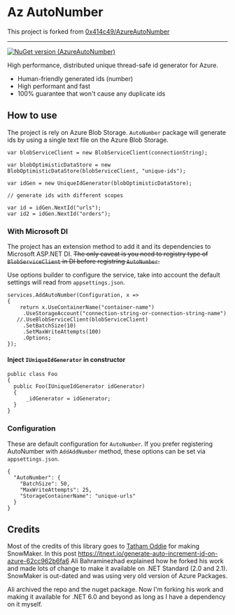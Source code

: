 # Az AutoNumber

This project is forked from [0x414c49/AzureAutoNumber](0x414c49/AzureAutoNumber)

---

[![NuGet version (AzureAutoNumber)](https://img.shields.io/nuget/v/AzAutoNumber.svg?style=flat-square)](https://www.nuget.org/packages/AzAutoNumber/)

High performance, distributed unique thread-safe id generator for Azure.

- Human-friendly generated ids (number)
- High performant and fast
- 100% guarantee that won't cause any duplicate ids

## How to use

The project is rely on Azure Blob Storage. `AutoNumber` package will generate ids by using a single text file on the Azure Blob Storage.


```
var blobServiceClient = new BlobServiceClient(connectionString);

var blobOptimisticDataStore = new BlobOptimisticDataStore(blobServiceClient, "unique-ids");

var idGen = new UniqueIdGenerator(blobOptimisticDataStore);

// generate ids with different scopes

var id = idGen.NextId("urls");
var id2 = idGen.NextId("orders");
```

### With Microsoft DI
The project has an extension method to add it and its dependencies to Microsoft ASP.NET DI. ~~The only caveat is you need to registry type of  `BlobServiceClient` in DI before registring `AutoNumber`.~~


Use options builder to configure the service, take into account the default settings will read from `appsettings.json`.

```
services.AddAutoNumber(Configuration, x =>
{
	return x.UseContainerName("container-name")
	 .UseStorageAccount("connection-string-or-connection-string-name")
   //.UseBlobServiceClient(blobServiceClient)
	 .SetBatchSize(10)
	 .SetMaxWriteAttempts(100)
	 .Options;
});
```

#### Inject `IUniqueIdGenerator` in constructor

```
public class Foo
{
  public Foo(IUniqueIdGenerator idGenerator)
  {
      _idGenerator = idGenerator;
  }
}
```

### Configuration
These are default configuration for `AutoNumber`. If you prefer registering AutoNumber with `AddAddNumber` method, these options can be set via `appsettings.json`.

```
{
  "AutoNumber": {
    "BatchSize": 50,
    "MaxWriteAttempts": 25,
    "StorageContainerName": "unique-urls"
  }
}
```


## Credits
Most of the credits of this library goes to [Tatham Oddie](https://tatham.blog/2011/07/14/released-snowmaker-a-unique-id-generator-for-azure-or-any-other-cloud-hosting-environment/) for making SnowMaker.
In this post https://itnext.io/generate-auto-increment-id-on-azure-62cc962b6fa6 Ali Bahraminezhad explained how he forked his work and made lots of change to make it available on .NET Standard (2.0 and 2.1). SnowMaker is out-dated and was using very old version of Azure Packages.

Ali archived the repo and the nuget package. Now I'm forking his work and making it available for .NET 6.0 and beyond as long as I have a dependency on it myself.


